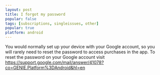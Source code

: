 ```yaml
---
layout: post
title: I forgot my password
popular: false
tags: [subscriptions, singleissues, other]
popular: true
platform: android
---
```

You would normally set up your device with your Google account, so you will rarely need to reset the password to access purchases in the app. To reset the password on your Google account visit <https://support.google.com/mail/answer/41078?co=GENIE.Platform%3DAndroid&hl=en>
